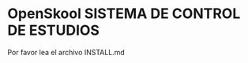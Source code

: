 OpenSkool SISTEMA DE CONTROL DE ESTUDIOS
========================================

Por favor lea el archivo INSTALL.md